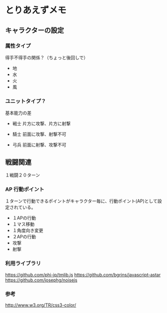 
# とりあえずメモ

## キャラクターの設定

### 属性タイプ

得手不得手の関係？（ちょっと後回しで）

- 地
- 水
- 火
- 風

### ユニットタイプ？

基本能力の差

- 戦士
片方に攻撃、片方に射撃

- 騎士
前面に攻撃、射撃不可

- 弓兵
前面に射撃、攻撃不可

## 戦闘関連

１戦闘２０ターン

### AP 行動ポイント

１ターンで行動できるポイントがキャラクター毎に、行動ポイント(AP)として設定されている。

- １APの行動
 - １マス移動
 - １角度向き変更
- ２APの行動
 - 攻撃
 - 射撃

### 利用ライブラリ

https://github.com/phi-jp/tmlib.js
https://github.com/bgrins/javascript-astar
https://github.com/josephg/noisejs


### 参考
http://www.w3.org/TR/css3-color/
